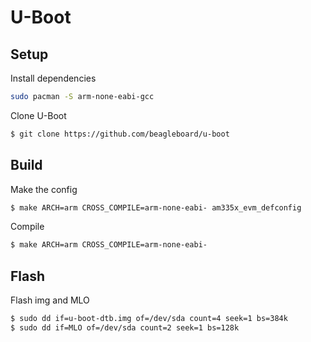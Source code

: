# U-Boot

## Setup 

Install dependencies

```bash
sudo pacman -S arm-none-eabi-gcc
```

Clone U-Boot

```bash
$ git clone https://github.com/beagleboard/u-boot
```

## Build

Make the config

```bash
$ make ARCH=arm CROSS_COMPILE=arm-none-eabi- am335x_evm_defconfig
```

Compile

```bash
$ make ARCH=arm CROSS_COMPILE=arm-none-eabi-
```

## Flash

Flash img and MLO

```bash
$ sudo dd if=u-boot-dtb.img of=/dev/sda count=4 seek=1 bs=384k
$ sudo dd if=MLO of=/dev/sda count=2 seek=1 bs=128k
```
